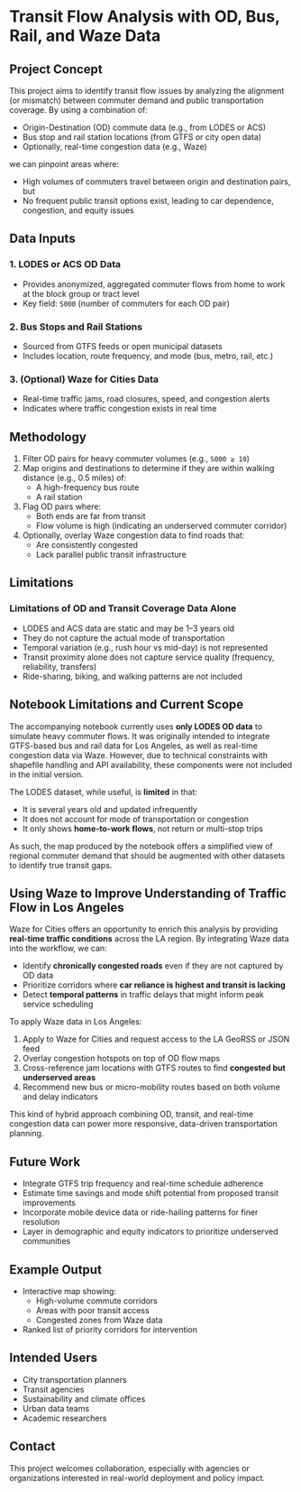 # Transit Flow Analysis with OD, Bus, Rail, and Waze Data

## Project Concept

This project aims to identify transit flow issues by analyzing the alignment (or mismatch) between commuter demand and public transportation coverage. By using a combination of:

- Origin-Destination (OD) commute data (e.g., from LODES or ACS)
- Bus stop and rail station locations (from GTFS or city open data)
- Optionally, real-time congestion data (e.g., Waze)

we can pinpoint areas where:
- High volumes of commuters travel between origin and destination pairs, but
- No frequent public transit options exist, leading to car dependence, congestion, and equity issues

## Data Inputs

### 1. LODES or ACS OD Data
- Provides anonymized, aggregated commuter flows from home to work at the block group or tract level
- Key field: `S000` (number of commuters for each OD pair)

### 2. Bus Stops and Rail Stations
- Sourced from GTFS feeds or open municipal datasets
- Includes location, route frequency, and mode (bus, metro, rail, etc.)

### 3. (Optional) Waze for Cities Data
- Real-time traffic jams, road closures, speed, and congestion alerts
- Indicates where traffic congestion exists in real time

## Methodology

1. Filter OD pairs for heavy commuter volumes (e.g., `S000 ≥ 10`)
2. Map origins and destinations to determine if they are within walking distance (e.g., 0.5 miles) of:
   - A high-frequency bus route
   - A rail station
3. Flag OD pairs where:
   - Both ends are far from transit
   - Flow volume is high (indicating an underserved commuter corridor)
4. Optionally, overlay Waze congestion data to find roads that:
   - Are consistently congested
   - Lack parallel public transit infrastructure

## Limitations

### Limitations of OD and Transit Coverage Data Alone
- LODES and ACS data are static and may be 1–3 years old
- They do not capture the actual mode of transportation
- Temporal variation (e.g., rush hour vs mid-day) is not represented
- Transit proximity alone does not capture service quality (frequency, reliability, transfers)
- Ride-sharing, biking, and walking patterns are not included

## Notebook Limitations and Current Scope

The accompanying notebook currently uses **only LODES OD data** to simulate heavy commuter flows. It was originally intended to integrate GTFS-based bus and rail data for Los Angeles, as well as real-time congestion data via Waze. However, due to technical constraints with shapefile handling and API availability, these components were not included in the initial version.

The LODES dataset, while useful, is **limited** in that:
- It is several years old and updated infrequently
- It does not account for mode of transportation or congestion
- It only shows **home-to-work flows**, not return or multi-stop trips

As such, the map produced by the notebook offers a simplified view of regional commuter demand that should be augmented with other datasets to identify true transit gaps.

## Using Waze to Improve Understanding of Traffic Flow in Los Angeles

Waze for Cities offers an opportunity to enrich this analysis by providing **real-time traffic conditions** across the LA region. By integrating Waze data into the workflow, we can:

- Identify **chronically congested roads** even if they are not captured by OD data
- Prioritize corridors where **car reliance is highest and transit is lacking**
- Detect **temporal patterns** in traffic delays that might inform peak service scheduling

To apply Waze data in Los Angeles:
1. Apply to Waze for Cities and request access to the LA GeoRSS or JSON feed
2. Overlay congestion hotspots on top of OD flow maps
3. Cross-reference jam locations with GTFS routes to find **congested but underserved areas**
4. Recommend new bus or micro-mobility routes based on both volume and delay indicators

This kind of hybrid approach combining OD, transit, and real-time congestion data can power more responsive, data-driven transportation planning.

## Future Work

- Integrate GTFS trip frequency and real-time schedule adherence
- Estimate time savings and mode shift potential from proposed transit improvements
- Incorporate mobile device data or ride-hailing patterns for finer resolution
- Layer in demographic and equity indicators to prioritize underserved communities

## Example Output

- Interactive map showing:
   - High-volume commute corridors
   - Areas with poor transit access
   - Congested zones from Waze data
- Ranked list of priority corridors for intervention

## Intended Users

- City transportation planners
- Transit agencies
- Sustainability and climate offices
- Urban data teams
- Academic researchers

## Contact

This project welcomes collaboration, especially with agencies or organizations interested in real-world deployment and policy impact.

